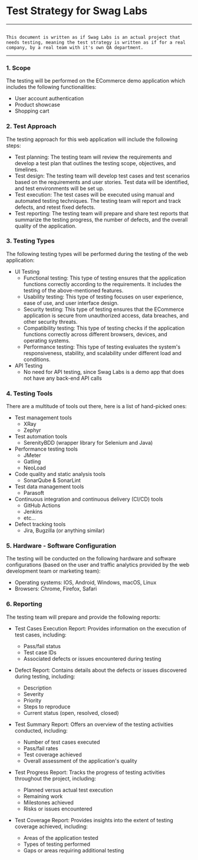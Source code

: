 # Test Strategy for Swag Labs

---

```text

This document is written as if Swag Labs is an actual project that needs testing, meaning the test strategy is written as if for a real company, by a real team with it's own QA department.

```

---

### 1. Scope
The testing will be performed on the ECommerce demo application which includes the following functionalities:
- User account authentication
- Product showcase
- Shopping cart

### 2. Test Approach
The testing approach for this web application will include the following steps:
- Test planning: The testing team will review the requirements and develop a test plan that outlines the testing scope, objectives, and timelines.
- Test design: The testing team will develop test cases and test scenarios based on the requirements and user stories. Test data will be identified, and test environments will be set up.
- Test execution: The test cases will be executed using manual and automated testing techniques. The testing team will report and track defects, and retest fixed defects.
- Test reporting: The testing team will prepare and share test reports that summarize the testing progress, the number of defects, and the overall quality of the application.

### 3. Testing Types
The following testing types will be performed during the testing of the web application:
- UI Testing
  - Functional testing: This type of testing ensures that the application functions correctly according to the requirements. It includes the testing of the above-mentioned features.
  - Usability testing: This type of testing focuses on user experience, ease of use, and user interface design.
  - Security testing: This type of testing ensures that the ECommerce application is secure from unauthorized access, data breaches, and other security threats.
  - Compatibility testing: This type of testing checks if the application functions correctly across different browsers, devices, and operating systems.
  - Performance testing: This type of testing evaluates the system's responsiveness, stability, and scalability under different load and conditions.
- API Testing
  - No need for API testing, since Swag Labs is a demo app that does not have any back-end API calls

### 4. Testing Tools
There are a multitude of tools out there, here is a list of hand-picked ones: 
- Test management tools
  - XRay
  - Zephyr
- Test automation tools
  - SerenityBDD (wrapper library for Selenium and Java)
- Performance testing tools
  - JMeter
  - Gatling
  - NeoLoad
- Code quality and static analysis tools
  - SonarQube & SonarLint
- Test data management tools
  - Parasoft
- Continuous integration and continuous delivery (CI/CD) tools
  - GitHub Actions
  - Jenkins
  - etc...
- Defect tracking tools
  - Jira, Bugzilla (or anything similar)

### 5. Hardware - Software Configuration
The testing will be conducted on the following hardware and software configurations (based on the user and traffic analytics provided by the web development team or marketing team):
- Operating systems: IOS, Android, Windows, macOS, Linux
- Browsers: Chrome, Firefox, Safari

### 6. Reporting
The testing team will prepare and provide the following reports:
- Test Cases Execution Report: Provides information on the execution of test cases, including: 
  - Pass/fail status
  - Test case IDs 
  - Associated defects or issues encountered during testing 

- Defect Report: Contains details about the defects or issues discovered during testing, including:
  - Description 
  - Severity 
  - Priority 
  - Steps to reproduce 
  - Current status (open, resolved, closed)
 
- Test Summary Report: Offers an overview of the testing activities conducted, including:
  - Number of test cases executed 
  - Pass/fail rates 
  - Test coverage achieved 
  - Overall assessment of the application's quality
   
- Test Progress Report: Tracks the progress of testing activities throughout the project, including:
  - Planned versus actual test execution 
  - Remaining work 
  - Milestones achieved 
  - Risks or issues encountered
   
- Test Coverage Report: Provides insights into the extent of testing coverage achieved, including:
  - Areas of the application tested 
  - Types of testing performed 
  - Gaps or areas requiring additional testing
